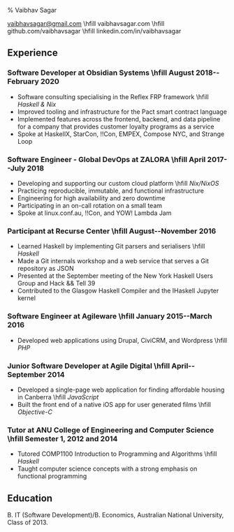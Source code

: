 % Vaibhav Sagar

vaibhavsagar@gmail.com       \hfill
vaibhavsagar.com             \hfill
github.com/vaibhavsagar      \hfill
linkedin.com/in/vaibhavsagar

## Experience ##

### Software Developer at Obsidian Systems \hfill August 2018--February 2020

- Software consulting specialising in the Reflex FRP framework \hfill _Haskell
  & Nix_
- Improved tooling and infrastructure for the Pact smart contract language
- Implemented features across the frontend, backend, and data pipeline for a
  company that provides customer loyalty programs as a service
- Spoke at HaskellX, StarCon, !!Con, EMPEX, Compose NYC, and Strange Loop

### Software Engineer - Global DevOps at ZALORA \hfill April 2017--July 2018

- Developing and supporting our custom cloud platform \hfill _Nix/NixOS_
- Practicing reproducible, immutable, and functional infrastructure
- Engineering for high availability and zero downtime
- Participating in an on-call rotation on a small team
- Spoke at linux.conf.au, !!Con, and YOW! Lambda Jam

### Participant at Recurse Center \hfill August--November 2016 ###

- Learned Haskell by implementing Git parsers and serialisers  \hfill _Haskell_
- Made a Git internals workshop and a web service that serves a Git repository
  as JSON
- Presented at the September meeting of the New York Haskell Users Group and
  Hack && Tell 39
- Contributed to the Glasgow Haskell Compiler and the IHaskell Jupyter kernel

### Software Engineer at Agileware \hfill January 2015--March 2016 ###

- Developed web applications using Drupal, CiviCRM, and Wordpress \hfill _PHP_

### Junior Software Developer at Agile Digital \hfill April--September 2014 ###

- Developed a single-page web application for finding affordable housing in
  Canberra \hfill _JavaScript_
- Built the front end of a native iOS app for user generated films \hfill
  _Objective-C_

### Tutor at ANU College of Engineering and Computer Science \hfill Semester 1, 2012 and 2014 ###

- Tutored COMP1100 Introduction to Programming and Algorithms \hfill _Haskell_
- Taught computer science concepts with a strong emphasis on functional
  programming

## Education ##

B. IT (Software Development)/B. Economics, Australian National University,
Class of 2013.
